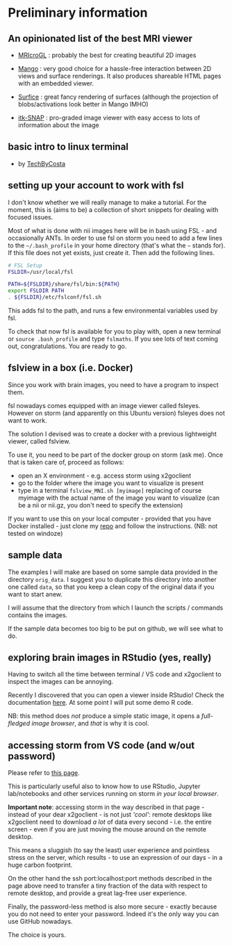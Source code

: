 # Preliminary information

## An opinionated list of the best MRI viewer

- [MRIcroGL](https://github.com/rordenlab/MRIcroGL) : probably the best for creating beautiful 2D images

- [Mango](https://mangoviewer.com/) : very good choice for a hassle-free interaction between 2D views and surface renderings. It also produces shareable HTML pages with an embedded viewer.

- [Surfice](https://www.nitrc.org/projects/surfice/) : great fancy rendering of surfaces (although the projection of blobs/activations look better in Mango IMHO)

- [itk-SNAP](http://www.itksnap.org/pmwiki/pmwiki.php) : pro-graded image viewer with easy access to lots of information about the image


## basic intro to linux terminal
- by [TechByCosta](https://www.youtube.com/watch?v=V_G2_uCE8ug)

## setting up your account to work with fsl
I don't know whether we will really manage to make a tutorial. For the moment, this is (aims to be) a collection of short snippets for dealing with focused issues.

Most of what is done with nii images here will be in bash using FSL - and occasionally ANTs. In order to use fsl on storm you need to add a few lines to the `~/.bash_profile` in your home directory (that's what the `~` stands for). If this file does not yet exists, just create it. Then add the following lines.

```bash
# FSL Setup
FSLDIR=/usr/local/fsl

PATH=${FSLDIR}/share/fsl/bin:${PATH}
export FSLDIR PATH
. ${FSLDIR}/etc/fslconf/fsl.sh
```

This adds fsl to the path, and runs a few environmental variables used by fsl.

To check that now fsl is available for you to play with, open a new terminal or `source .bash_profile` and type `fslmaths`. If you see lots of text coming out, congratulations. You are ready to go.

## fslview in a box (i.e. Docker)
Since you work with brain images, you need to have a program to inspect them.

fsl nowadays comes equipped with an image viewer called fsleyes. However on storm (and apparently on this Ubuntu version) fsleyes does not want to work.

The solution I devised was to create a docker with a previous lightweight viewer, called fslview. 

To use it, you need to be part of the docker group on storm (ask me). Once that is taken care of, proceed as follows:

- open an X environment - e.g. access storm using x2goclient
- go to the folder where the image you want to visualize is present
- type in a terminal `fslview_MNI.sh [myimage]` replacing of course myimage with the actual name of the image you want to visualize (can be a nii or nii.gz, you don't need to specify the extension)

If you want to use this on your local computer - provided that you have Docker installed - just clone my [repo](https://github.com/leonardocerliani/fslview_in_a_box) and follow the instructions. (NB: not tested on windoze)


## sample data
The examples I will make are based on some sample data provided in the directory `orig_data`. I suggest you to duplicate this directory into another one called `data`, so that you keep a clean copy of the original data if you want to start anew.

I will assume that the directory from which I launch the scripts / commands contains the images.

If the sample data becomes too big to be put on github, we will see what to do.


## exploring brain images in RStudio (yes, really)
Having to switch all the time between terminal / VS code and x2goclient to inspect the images can be annoying. 

Recently I discovered that you can open a viewer inside RStudio! Check the documentation [here](https://johnmuschelli.com/papayaWidget/). At some point I will put some demo R code.

NB: this method does _not_ produce a simple static image, it opens a _full-fledged image browser_, and _that_ is why it is cool. 

## accessing storm from VS code (and w/out password)
Please refer to [this page](https://github.com/leonardocerliani/machines_setup/blob/main/VS_code_ssh_port_fw.md). 

This is particularly useful also to know how to use RStudio, Jupyter lab/notebooks and other services running on storm _in your local browser_.

**Important note**: accessing storm in the way described in that page - instead of your dear x2goclient - is not just _'cool'_: remote desktops like x2goclient need to download _a lot_ of data every second - i.e. the entire screen - even if you are just moving the mouse around on the remote desktop.

This means a sluggish (to say the least) user experience and pointless stress on the server, which results - to use an expression of our days - in a huge carbon footprint.

On the other hand the ssh port:localhost:port methods described in the page above need to transfer a tiny fraction of the data with respect to remote desktop, and provide a great lag-free user experience.

Finally, the password-less method is also more secure - exactly because you do not need to enter your password. Indeed it's the only way you can use GitHub nowadays.

The choice is yours.








